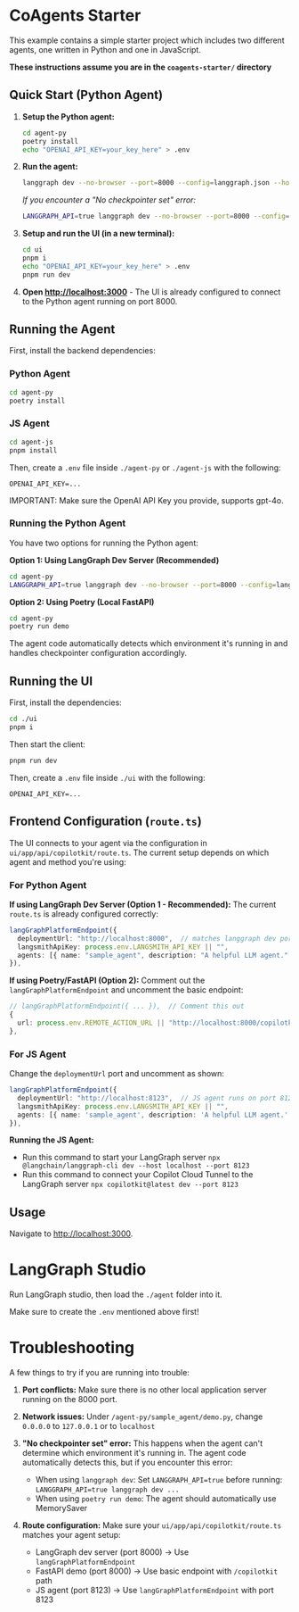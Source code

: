 # CoAgents Starter

This example contains a simple starter project which includes two different agents, one written in Python and one in JavaScript.

**These instructions assume you are in the `coagents-starter/` directory**

## Quick Start (Python Agent)

1. **Setup the Python agent:**

   ```sh
   cd agent-py
   poetry install
   echo "OPENAI_API_KEY=your_key_here" > .env
   ```

2. **Run the agent:**

   ```sh
   langgraph dev --no-browser --port=8000 --config=langgraph.json --host=0.0.0.0
   ```

   _If you encounter a "No checkpointer set" error:_

   ```sh
   LANGGRAPH_API=true langgraph dev --no-browser --port=8000 --config=langgraph.json --host=0.0.0.0
   ```

3. **Setup and run the UI (in a new terminal):**

   ```sh
   cd ui
   pnpm i
   echo "OPENAI_API_KEY=your_key_here" > .env
   pnpm run dev
   ```

4. **Open [http://localhost:3000](http://localhost:3000)** - The UI is already configured to connect to the Python agent running on port 8000.

## Running the Agent

First, install the backend dependencies:

### Python Agent

```sh
cd agent-py
poetry install
```

### JS Agent

```sh
cd agent-js
pnpm install
```

Then, create a `.env` file inside `./agent-py` or `./agent-js` with the following:

```
OPENAI_API_KEY=...
```

IMPORTANT:
Make sure the OpenAI API Key you provide, supports gpt-4o.

### Running the Python Agent

You have two options for running the Python agent:

**Option 1: Using LangGraph Dev Server (Recommended)**

```sh
cd agent-py
LANGGRAPH_API=true langgraph dev --no-browser --port=8000 --config=langgraph.json --host=0.0.0.0
```

**Option 2: Using Poetry (Local FastAPI)**

```sh
cd agent-py
poetry run demo
```

The agent code automatically detects which environment it's running in and handles checkpointer configuration accordingly.

## Running the UI

First, install the dependencies:

```sh
cd ./ui
pnpm i
```

Then start the client:

```sh
pnpm run dev
```

Then, create a `.env` file inside `./ui` with the following:

```
OPENAI_API_KEY=...
```

## Frontend Configuration (`route.ts`)

The UI connects to your agent via the configuration in `ui/app/api/copilotkit/route.ts`. The current setup depends on which agent and method you're using:

### For Python Agent

**If using LangGraph Dev Server (Option 1 - Recommended):**
The current `route.ts` is already configured correctly:

```ts
langGraphPlatformEndpoint({
  deploymentUrl: "http://localhost:8000",  // matches langgraph dev port
  langsmithApiKey: process.env.LANGSMITH_API_KEY || "",
  agents: [{ name: "sample_agent", description: "A helpful LLM agent." }],
}),
```

**If using Poetry/FastAPI (Option 2):**
Comment out the `langGraphPlatformEndpoint` and uncomment the basic endpoint:

```ts
// langGraphPlatformEndpoint({ ... }),  // Comment this out
{
  url: process.env.REMOTE_ACTION_URL || "http://localhost:8000/copilotkit",
},
```

### For JS Agent

Change the `deploymentUrl` port and uncomment as shown:

```ts
langGraphPlatformEndpoint({
  deploymentUrl: "http://localhost:8123",  // JS agent runs on port 8123
  langsmithApiKey: process.env.LANGSMITH_API_KEY || "",
  agents: [{ name: 'sample_agent', description: 'A helpful LLM agent.' }]
}),
```

**Running the JS Agent:**

- Run this command to start your LangGraph server `npx @langchain/langgraph-cli dev --host localhost --port 8123`
- Run this command to connect your Copilot Cloud Tunnel to the LangGraph server `npx copilotkit@latest dev --port 8123`

## Usage

Navigate to [http://localhost:3000](http://localhost:3000).

# LangGraph Studio

Run LangGraph studio, then load the `./agent` folder into it.

Make sure to create the `.env` mentioned above first!

# Troubleshooting

A few things to try if you are running into trouble:

1. **Port conflicts:** Make sure there is no other local application server running on the 8000 port.

2. **Network issues:** Under `/agent-py/sample_agent/demo.py`, change `0.0.0.0` to `127.0.0.1` or to `localhost`

3. **"No checkpointer set" error:** This happens when the agent can't determine which environment it's running in. The agent code automatically detects this, but if you encounter this error:

   - When using `langgraph dev`: Set `LANGGRAPH_API=true` before running: `LANGGRAPH_API=true langgraph dev ...`
   - When using `poetry run demo`: The agent should automatically use MemorySaver

4. **Route configuration:** Make sure your `ui/app/api/copilotkit/route.ts` matches your agent setup:
   - LangGraph dev server (port 8000) → Use `langGraphPlatformEndpoint`
   - FastAPI demo (port 8000) → Use basic endpoint with `/copilotkit` path
   - JS agent (port 8123) → Use `langGraphPlatformEndpoint` with port 8123
